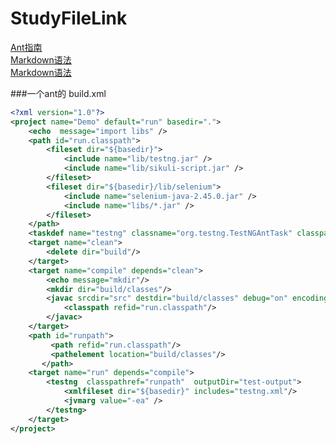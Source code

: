 # StudyFileLink
[Ant指南](http://www.cnblogs.com/hoojo/archive/2013/06/14/java_ant_project_target_task_run.html)  
[Markdown语法](https://github.com/adam-p/markdown-here/wiki/Markdown-Cheatsheet)  
[Markdown语法](https://segmentfault.com/markdown)

###一个ant的 build.xml
```xml
<?xml version="1.0"?>
<project name="Demo" default="run" basedir=".">
    <echo  message="import libs" />
    <path id="run.classpath">
        <fileset dir="${basedir}">
            <include name="lib/testng.jar" />
            <include name="lib/sikuli-script.jar" />
        </fileset>
        <fileset dir="${basedir}/lib/selenium">
            <include name="selenium-java-2.45.0.jar" />
            <include name="libs/*.jar" />
        </fileset>
    </path>
    <taskdef name="testng" classname="org.testng.TestNGAntTask" classpathref="run.classpath" />
    <target name="clean">
        <delete dir="build"/>
    </target>
    <target name="compile" depends="clean">
        <echo message="mkdir"/>
        <mkdir dir="build/classes"/>
        <javac srcdir="src" destdir="build/classes" debug="on" encoding="UTF-8">
            <classpath refid="run.classpath"/>
        </javac>
    </target>
    <path id="runpath"> 
         <path refid="run.classpath"/> 
         <pathelement location="build/classes"/> 
       </path> 
    <target name="run" depends="compile">
        <testng  classpathref="runpath"  outputDir="test-output">
            <xmlfileset dir="${basedir}" includes="testng.xml"/>
            <jvmarg value="-ea" />
        </testng>
    </target>
</project>
```
